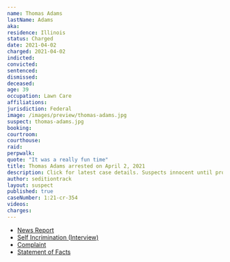 ```yaml
---
name: Thomas Adams
lastName: Adams
aka:
residence: Illinois
status: Charged
date: 2021-04-02
charged: 2021-04-02
indicted:
convicted:
sentenced:
dismissed:
deceased:
age: 39
occupation: Lawn Care
affiliations:
jurisdiction: Federal
image: /images/preview/thomas-adams.jpg
suspect: thomas-adams.jpg
booking:
courtroom:
courthouse:
raid:
perpwalk:
quote: "It was a really fun time"
title: Thomas Adams arrested on April 2, 2021
description: Click for latest case details. Suspects innocent until proven guilty.
author: seditiontrack
layout: suspect
published: true
caseNumber: 1:21-cr-354
videos:
charges:
---
```


- [News Report](https://www.chicagotribune.com/news/criminal-justice/ct-thomas-adams-springfield-capitol-attack-charges-20210414-55cygahhs5dk7btt2qhhmtig4q-story.html)
- [Self Incrimination (Interview)](https://www.insider.com/men-who-broke-into-the-capitol-describe-a-carnival-atmosphere-2021-1)
- [Complaint](https://www.justice.gov/usao-dc/case-multi-defendant/file/1389216/download)
- [Statement of Facts](https://www.justice.gov/usao-dc/case-multi-defendant/file/1389221/download)
